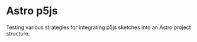# Astro p5js

Testing various strategies for integrating p5js sketches into an Astro project structure.
